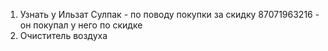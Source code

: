 
1. Узнать у Ильзат Сулпак - по поводу покупки за скидку 87071963216 - он покупал у него по скидке
2. Очиститель воздуха 